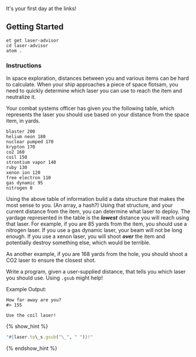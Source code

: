 It's your first day at the links!

## Getting Started

```no-highlight
et get laser-advisor
cd laser-advisor
atom .
```

### Instructions

In space exploration, distances between you and various items can be hard to calculate. When your ship approaches a piece of space flotsam, you need to quickly determine which laser you can use to reach the item and neutralize it.

Your combat systems officer has given you the following table, which represents the laser you should use based on your distance from the space item, in yards.

```no-highlight
blaster 200
helium neon 180
nuclear pumped 170
krypton 170
co2 160
coil 150
strontium vapor 140
ruby 130
xenon ion 120
free electron 110
gas dynamic 95
nitrogen 0
```

Using the above table of information build a data structure that makes the most sense to you. (An array, a hash?) Using that structure, and your current distance from the item, you can determine what laser to deploy.
The yardage represented in the table is the ***lowest*** distance you will reach using that laser.
For example, if you are 85 yards from the item, you should use a nitrogen laser.
If you use a gas dynamic laser, your beam will not be long enough.
If you use a xenon laser, you will shoot ***over*** the item and potentially destroy something else, which would be terrible.

As another example, if you are 168 yards from the hole, you should shoot a CO2 laser to ensure the closest shot.

Write a program, given a user-supplied distance, that tells you which laser you should use. Using `.gsub` might help!

Example Output:

```no-highlight
How far away are you?
#> 155

Use the coil laser!
```

{% show_hint %}
```ruby
"#{laser.to\_s.gsub("\_", " ")}!"
```
{% endshow_hint %}
